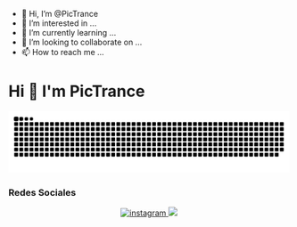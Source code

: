 - 👋 Hi, I’m @PicTrance
- 👀 I’m interested in ...
- 🌱 I’m currently learning ...
- 💞️ I’m looking to collaborate on ...
- 📫 How to reach me ...

<!---
PicTrance/PicTrance is a ✨ special ✨ repository because its `README.md` (this file) appears on your GitHub profile.
You can click the Preview link to take a look at your changes.
--->


<h1 align="left"> Hi 👋 I'm PicTrance </h1>
<p align="left"> </p>

![Snake animation](https://github.com/MagnoEfren/magnoefren/blob/main/github_snake.svg)

### Redes Sociales 
<div align="center">
  
<a href="https://www.instagram.com/pictrance" target="_blank">
<img src=https://img.shields.io/badge/instagram-F4A98F.svg?&style=for-the-badge&logo=instagram&logoColor=white alt=instagram style="margin-bottom: 5px;" />
  
<a href="https://www.youtube.com/channel/UCyocHq5iN-7DmFRPmLYJBcg" target="_blank">
<img src="https://img.shields.io/badge/YouTube-FF0905?style=for-the-badge&logo=youtube&logoColor=white" target="_blank"> 
  

 </a>
